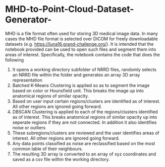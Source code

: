 # MHD-to-Point-Cloud-Dataset-Generator-
MHD is a file format often used for storing 3D medical image data. In many cases the MHD file format is selected over DICOM for freely downloadable datasets (e.g. https://luna16.grand-challenge.org/). It is intended that the notebook provided can be used to open such files and segment them into areas of interest. Specifically, the notebook contains the code that does the following

1. It opens a working directory subfolder of NRRD files, randomly selects an NRRD file within the folder and generates an array 3D array representation
2. Batched K-Means Clustering is applied so as to segment the image based on color or Hounsfield unit. This breaks the image up into anatomical regions of similar opacity. 
3. Based on user input certain regions/clusters are identified as of interest. All other regions are ignored going forward.
4. DBSCAN Clustering is applied to each of the regions/clusters identified as of interest. This breaks anatomical regions of similar opacity up into seperate regions if they are not connected. In addition it also identifies noise or outliers
5. These subregions/clusters are reviewed and the user identifies areas of interest. All other regions are ignored going forward.
6. Any data points classified as noise are reclassified based on the most common lable of their neighbours.
7. The resulting 3D array is converted to an array of xyz coordinates and saved as a csv file within the working directory.
